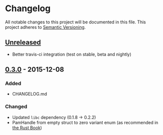 # Changelog
All notable changes to this project will be documented in this file.
This project adheres to [Semantic Versioning](http://semver.org/).

<!--
### Added - for new features.
### Changed - for changes in existing functionality.
### Deprecated - for once-stable features removed in upcoming releases.
### Removed - for deprecated features removed in this release.
### Fixed - for any bug fixes.
### Security - to invite users to upgrade in case of vulnerabilities.
-->

## [Unreleased]
- Better travis-ci integration (test on stable, beta and nightly)

## [0.3.0] - 2015-12-08
### Added
- CHANGELOG.md

### Changed
- Updated `libc` dependency (0.1.8 -> 0.2.2)
- PamHandle from empty struct to zero variant enum (as recommended in [the Rust Book](https://doc.rust-lang.org/nightly/book/ffi.html#representing-opaque-structs))


[Unreleased]: https://github.com/mrfloya/pam-sys/compare/v0.3.0...HEAD
[0.3.0]: https://github.com/mrfloya/pam-sys/compare/f051f14b76ad1e06be1832604e0ca570743460ac...v0.3.0
